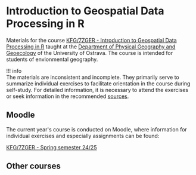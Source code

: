 # Introduction to Geospatial Data Processing in R

Materials for the course [KFG/7ZGER - Introduction to Geospatial Data Processing in R](https://is-stag.osu.cz/StagPortletsJSR168/CleanUrl?urlid=prohlizeni-predmet-sylabus&predmetZkrPrac=KFG&predmetZkrPred=7ZGER&predmetRok=2024&predmetSemestr=LS&plang=en) taught at the [Department of Physical Geography and Geoecology](https://kfg.osu.cz/) of the University of Ostrava. The course is intended for students of envionmental geography.

!!! info    
    The materials are inconsistent and incomplete. They primarily serve to summarize individual exercises to facilitate orientation in the course during self-study. For detailed information, it is necessary to attend the exercises or seek information in the recommended [sources](sources.md).

## Moodle
The current year's course is conducted on Moodle, where information for individual exercises and especially assignments can be found:

[KFG/7ZGER - Spring semester 24/25](https://moodle.osu.cz/course/view.php?id=9148)

## Other courses